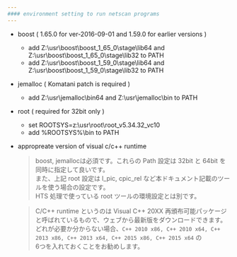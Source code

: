 ```yaml
---
#### environment setting to run netscan programs
---
```


+ boost ( 1.65.0 for ver-2016-09-01 and 1.59.0 for earlier versions )
  - add Z:\usr\boost\boost_1_65_0\stage\lib64 and Z:\usr\boost\boost_1_65_0\stage\lib32 to PATH
  - add Z:\usr\boost\boost_1_59_0\stage\lib64 and Z:\usr\boost\boost_1_59_0\stage\lib32 to PATH
+ jemalloc ( Komatani patch is required )
  - add Z:\usr\jemalloc\bin64 and Z:\usr\jemalloc\bin to PATH
+ root ( required for 32bit only )
  - set ROOTSYS=z:\usr\root\root_v5.34.32_vc10
  - add %ROOTSYS%\bin to PATH
+ appropreate version of visual c/c++ runtime

  > boost, jemallocは必須です。これらの Path 設定は 32bit と 64bit を同時に指定して良いです。  
  > また、上記 root 設定は l_pic, cpic_rel など本ドキュメント記載のツールを使う場合の設定です。  
  > HTS 処理で使っている root ツールの環境設定とは別です。  
  
  > C/C++ runtime というのは Visual C++ 20XX 再頒布可能パッケージと呼ばれているもので、ウェブから最新版をダウンロードできます。  
  > どれが必要か分からない場合、```C++ 2010 x86, C++ 2010 x64, C++ 2013 x86, C++ 2013 x64, C++ 2015 x86, C++ 2015 x64``` の  
  > 6つを入れておくことをお勧めします。
